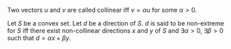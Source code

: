Two vectors $u$ and $v$ are called collinear iff
$v = \alpha u$ for some $\alpha > 0$.

Let $S$ be a convex set. Let $d$ be a direction of $S$.
$d$ is said to be non-extreme for $S$ iff
there exist non-collinear directions $x$ and $y$ of $S$ and
$\exists \alpha > 0$, $\exists \beta > 0$ such that
$d = \alpha x + \beta y$.
